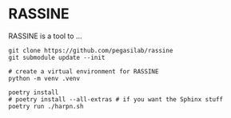 # RASSINE

RASSINE is a tool to ...

```
git clone https://github.com/pegasilab/rassine
git submodule update --init

# create a virtual environment for RASSINE
python -m venv .venv

poetry install
# poetry install --all-extras # if you want the Sphinx stuff
poetry run ./harpn.sh
```